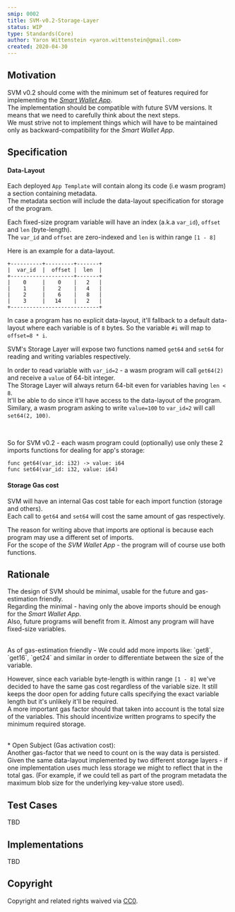 ```yaml
---
smip: 0002
title: SVM-v0.2-Storage-Layer
status: WIP
type: Standards(Core)
author: Yaron Wittenstein <yaron.wittenstein@gmail.com>
created: 2020-04-30
---
```


## Motivation

SVM v0.2 should come with the minimum set of features required for implementing the [_Smart Wallet App_][smart-wallet].
<br/>
The implementation should be compatible with future SVM versions. It means that we need to carefully think about the next steps.
<br/>
We must strive not to implement things which will have to be maintained only as backward-compatibility for the _Smart Wallet App_.


## Specification 

#### Data-Layout

Each deployed `App Template` will contain along its code (i.e wasm program) a section containing metadata.
<br/>
The metadata section will include the data-layout specification for storage of the program.

Each fixed-size program variable will have an index (a.k.a `var_id`), `offset` and `len` (byte-length). 
<br/>
The `var_id` and `offset` are zero-indexed and `len` is within range `[1 - 8]`

Here is an example for a data-layout.
```
+----------+---------+-------+
|  var_id  |  offset |  len  |
+--------------------+-------+
|    0     |    0    |   2   |
|    1     |    2    |   4   |
|    2     |    6    |   8   |
|    3     |   14    |   2   |
+----------------------------+
```

In case a program has no explicit data-layout, it'll fallback to a default data-layout where each variable 
is of `8` bytes. So the variable `#i` will map to `offset=8 * i`.
<br/>

SVM's Storage Layer will expose two functions named `get64` and `set64` for reading and writing variables respectively.
<br/>

In order to read variable with `var_id=2` - a wasm program will call `get64(2)` and receive a `value` of 64-bit integer.
<br/>
The Storage Layer will always return 64-bit even for variables having `len < 8`.
<br/>
It'll be able to do since it'll have access to the data-layout of the program.
<br/>
Similary, a wasm program asking to write `value=100` to `var_id=2` will call `set64(2, 100)`.

<br/>

So for SVM v0.2 - each wasm program could (optionally) use only these 2 imports functions for dealing for app's storage:
```
func get64(var_id: i32) -> value: i64
func set64(var_id: i32, value: i64)
```

#### Storage Gas cost

SVM will have an internal Gas cost table for each import function (storage and others).
<br/>
Each call to `get64` and `set64` will cost the same amount of gas respectively.
<br/>

The reason for writing above that imports are optional is because each program may use a different set of imports.
<br/>
For the scope of the _SVM Wallet App_ - the program will of course use both functions.


## Rationale

The design of SVM should be minimal, usable for the future and gas-estimation friendly.
<br/>
Regarding the minimal - having only the above imports should be enough for the _Smart Wallet App_.
<br/>
Also, future programs will benefit from it. Almost any program will have fixed-size variables.

<br/>
As of gas-estimation friendly - We could add more imports like: `get8`, `get16`, `get24` and similar in order 
to differentiate between the size of the variable.
<br/>

However, since each variable byte-length is within range `[1 - 8]` we've decided to have the same gas cost regardless of the variable size.
It still keeps the door open for adding future calls specifying the exact variable length but it's unlikely it'll be required.
<br/>
A more important gas factor should that taken into account is the total size of the variables. 
This should incentivize written programs to specify the minimum required storage.

<br/>
* Open Subject (Gas activation cost):
<br/>
Another gas-factor that we need to count on is the way data is persisted.
<br/>
Given the same data-layout implemented by two different storage layers - 
if one implementation uses much less storage we might to reflect that in the total gas.
(For example, if we could tell as part of the program metadata the maximum blob size for the underlying key-value store used).


## Test Cases
TBD

## Implementations
TBD


## Copyright

Copyright and related rights waived via [CC0](https://creativecommons.org/publicdomain/zero/1.0/).



[smart-wallet]: https://github.com/spacemeshos/product/blob/master/svm-wallet.md
